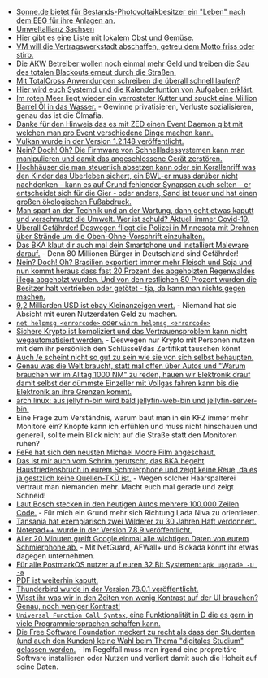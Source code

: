 * [Sonne.de bietet für Bestands-Photovoltaikbesitzer ein "Leben" nach dem EEG für ihre Anlagen an.](https://www.sonnenseite.com/de/energie/sonnen-ffnet-sonnencommunity-fr-post-eeg-pv-anlagen.html)
* [Umweltallianz Sachsen](https://www.umweltallianz.sachsen.de/)
* [Hier gibt es eine Liste mit lokalem Obst und Gemüse.](https://www.regionales.sachsen.de/anbieter)
* [VM will die Vertragswerkstadt abschaffen, getreu dem Motto friss oder stirb.](https://www.golem.de/news/agenturmodell-rabatte-wird-es-beim-vw-id-3-nicht-geben-2007-149736.html)
* [Die AKW Betreiber wollen noch einmal mehr Geld und treiben die Sau des totalen Blackouts erneut durch die Straßen.](https://www.sonnenseite.com/de/energie/atomkraft-das-letzte-gefecht.html)
* [Mit TotalCross Anwendungen schreiben die überall schnell laufen?](https://opensource.com/article/20/7/totalcross-cross-platform-development)
* [Hier wird euch Systemd und die Kalenderfuntion von Aufgaben erklärt.](https://opensource.com/article/20/7/systemd-calendar-timespans)
* [Im roten Meer liegt wieder ein verrosteter Kutter und spuckt eine Million Barrel Öl in das Wasser.](https://www.sonnenseite.com/de/umwelt/eine-million-barrel-l-bedrohen-das-rote-meer.html) - Gewinne privatisieren, Verluste sozialisieren, genau das ist die Ölmafia.
* [Danke für den Hinweis das es mit ZED einen Event Daemon gibt mit welchen man pro Event verschiedene Dinge machen kann.](https://utcc.utoronto.ca/~cks/space/blog/linux/ZFSZEDPraise)
* [Vulkan wurde in der Version 1.2.148 veröffentlicht.](https://www.phoronix.com/scan.php?page=news_item&px=Vulkan-1.2.148-Released)
* [Nein? Doch! Oh? Die Firmware von Schnellladessystemen kann man manipulieren und damit das angeschlossene Gerät zerstören.](https://www.golem.de/news/sicherheitsluecke-ladegeraet-firmware-kann-angeschlossene-geraete-zerstoeren-2007-149753.html)
* [Hochhäuser die man steuerlich absetzen kann oder ein Korallenriff was den Kinder das Überleben sichert, ein BWL-er muss darüber nicht nachdenken - kann es auf Grund fehlender Synapsen auch selten - er entscheidet sich für die Gier - oder anders, Sand ist teuer und hat einen großen ökologischen Fußabdruck.](https://netzfrauen.org/2020/07/20/sand-3/)
* [Man spart an der Technik und an der Wartung, dann geht etwas kaputt und verschmutzt die Umwelt. Wer ist schuld? Aktuell immer Covid-19.](https://www.sonnenseite.com/de/umwelt/ecuador-die-stille-umweltkatastrophe-im-amazonas.html)
* [Überall Gefährder! Deswegen fliegt die Polizei in Minnesota mit Drohnen über Strände um die Oben-Ohne-Vorschrift einzuhalten.](https://www.golem.de/news/ueberwachung-us-polizei-sucht-mit-drohne-nach-unbekleideten-badegaesten-2007-149779.html)
* [Das BKA klaut dir auch mal dein Smartphone und installiert Maleware darauf.](https://www.golem.de/news/strafverfolgung-bka-liest-nachrichten-per-whatsapp-synchronisation-mit-2007-149772.html) - Denn 80 Millionen Bürger in Deutschland sind Gefährder!
* [Nein? Doch! Oh? Brasilien exportiert immer mehr Fleisch und Soja und nun kommt heraus dass fast 20 Prozent des abgeholzten Regenwaldes illega abgeholzt wurden. Und von den restlichen 80 Prozent wurden die Besitzer halt vertrieben oder getötet - tja, da kann man nichts gegen machen.](https://www.sonnenseite.com/de/wirtschaft/brasilien-noch-viele-schmutzige-agrar-exporte.html)
* [9,2 Milliarden USD ist ebay Kleinanzeigen wert.](https://www.golem.de/news/adevinta-ebay-verkauft-kleinanzeigenmarkt-fuer-9-2-milliarden-dollar-2007-149777.html) - Niemand hat sie Absicht mit euren Nutzerdaten Geld zu machen.
* [`net helpmsg <errorcode>` oder `winrm helpmsg <errorcode>`](https://www.windowspro.de/tool/fehlermeldungen-windows-10-auswerten-microsoft-error-lookup-tool)
* [Sichere Krypto ist kompliziert und das Vertrauensproblem kann nicht wegautomatisiert werden.](https://blog.fefe.de/?ts=a1e87b6f) - Deswegen nur Krypto mit Personen nutzen mit dem ihr persönlich den Schlüssel/das Zertifikat tauschen könnt
* [Auch /e scheint nicht so gut zu sein wie sie von sich selbst behaupten.](https://www.kuketz-blog.de/e-eine-datenschutzfreundliche-android-alternative/)
* [Genau was die Welt braucht, statt mal offen über Autos und "Warum brauchen wir im Alltag 1000 NM" zu reden, hauen wir Elektronik drauf damit selbst der dümmste Einzeller mit Vollgas fahren kann bis die Elektronik an ihre Grenzen kommt.](https://www.golem.de/news/audi-e-tron-s-sportback-stark-schnell-idiotensicher-2007-149781.html)
* [arch linux: aus jellyfin-bin wird bald jellyfin-web-bin und jellyfin-server-bin.](https://aur.archlinux.org/packages/jellyfin-bin/)
* Eine Frage zum Verständnis, warum baut man in ein KFZ immer mehr Monitore ein? Knöpfe kann ich erfühlen und muss nicht hinschauen und generell, sollte mein Blick nicht auf die Straße statt den Monitoren ruhen?
* [FeFe hat sich den neusten Michael Moore Film angeschaut.](https://blog.fefe.de/?ts=a1e948e1)
* [Das ist mir auch vom Schrim gerutscht, das BKA begeht Hausfriedensbruch in eurem Schmierphone und zeigt keine Reue, da es ja gestzlich keine Quellen-TKÜ ist.](https://blog.fefe.de/?ts=a1e9841e) - Wegen solcher Haarspalterei vertraut man niemanden mehr. Macht euch mal gerade und zeigt Schneid!
* [Laut Bosch stecken in den heutigen Autos mehrere 100.000 Zeilen Code.](https://www.golem.de/news/17-000-mitarbeiter-bosch-gruendet-riesige-software-unternehmenseinheit-2007-149797.html) - Für mich ein Grund mehr sich Richtung Lada Niva zu orientieren.
* [Tansania hat exemplarisch zwei Wilderer zu 30 Jahren Haft verdonnert.](https://netzfrauen.org/2020/07/21/malawi-2/)
* [Notepad++ wurde in der Version 7.8.9 veröffentlicht.](https://www.planet3dnow.de/cms/56983-notepad-7-8-9/)
* [Aller 20 Minuten greift Google einmal alle wichtigen Daten von eurem Schmierphone ab.](https://www.kuketz-blog.de/take-back-control-googles-datensammelwut-unter-android-einschraenken/) - Mit NetGuard, AFWall+ und Blokada könnt ihr etwas dagegen unternehmen.
* [Für alle PostmarkOS nutzer auf euren 32 Bit Systemen: `apk upgrade -U -a`](https://postmarketos.org/blog/2020/07/21/breaking-update-in-edge/)
* [PDF ist weiterhin kaputt.](https://www.golem.de/news/sicherheitsluecke-pdf-signaturen-immer-noch-unsicher-2007-149802.html)
* [Thunderbird wurde in der Version 78.0.1 veröffentlicht.](https://www.ghacks.net/2020/07/22/thunderbird-78-0-1-has-been-released/)
* [Wisst ihr was wir in den Zeiten von wenig Kontrast auf der UI brauchen? Genau, noch weniger Kontrast!](https://www.golem.de/news/benutzeroberflaeche-so-soll-das-neue-microsoft-office-aussehen-2007-149799.html)
* [`Universal Function Call Syntax`, eine Funktionalität in D die es gern in viele Programmiersprachen schaffen kann.](https://opensource.com/article/20/7/d-programming)
* [Die Free Software Foundation meckert zu recht als dass den Studenten (und auch den Kunden) keine Wahl beim Thema "digitales Studium" gelassen werden.](https://my.fsf.org/give-students-userfreedom) - Im Regelfall muss man irgend eine propreitäre Software installieren oder Nutzen und verliert damit auch die Hoheit auf seine Daten.
